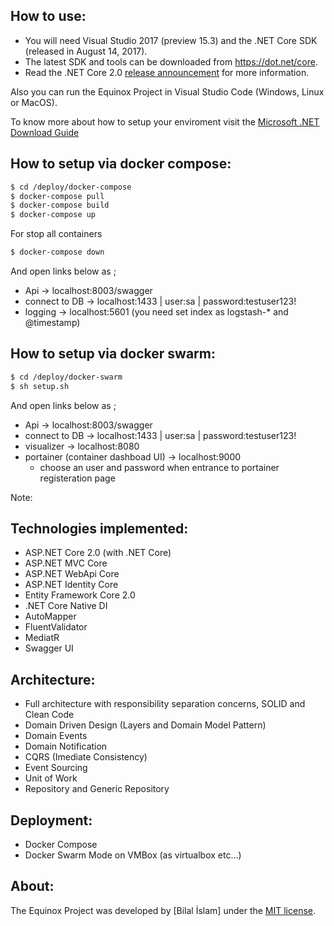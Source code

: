 ## How to use:
- You will need Visual Studio 2017 (preview 15.3) and the .NET Core SDK (released in August 14, 2017).
- The latest SDK and tools can be downloaded from https://dot.net/core. 
- Read the .NET Core 2.0 [release announcement](https://blogs.msdn.microsoft.com/dotnet/2017/08/14/announcing-net-core-2-0/) for more information.

Also you can run the Equinox Project in Visual Studio Code (Windows, Linux or MacOS).

To know more about how to setup your enviroment visit the [Microsoft .NET Download Guide](https://www.microsoft.com/net/download)

## How to setup via docker compose:

```sh
$ cd /deploy/docker-compose
$ docker-compose pull
$ docker-compose build
$ docker-compose up
```
For stop all containers
```sh
$ docker-compose down
```


And open links below as ;
- Api -> localhost:8003/swagger
- connect to DB -> localhost:1433 | user:sa | password:testuser123!
- logging -> localhost:5601 (you need set index as logstash-* and @timestamp)

## How to setup via docker swarm:

```sh
$ cd /deploy/docker-swarm
$ sh setup.sh
```
And open links below as ;
- Api -> localhost:8003/swagger
- connect to DB -> localhost:1433 | user:sa | password:testuser123!
- visualizer -> localhost:8080
- portainer (container dashboad UI) -> localhost:9000
    - choose an user and password when entrance to portainer registeration page

Note:

## Technologies implemented:

- ASP.NET Core 2.0 (with .NET Core)
 - ASP.NET MVC Core 
 - ASP.NET WebApi Core
 - ASP.NET Identity Core
- Entity Framework Core 2.0
- .NET Core Native DI
- AutoMapper
- FluentValidator
- MediatR
- Swagger UI

## Architecture:

- Full architecture with responsibility separation concerns, SOLID and Clean Code
- Domain Driven Design (Layers and Domain Model Pattern)
- Domain Events
- Domain Notification
- CQRS (Imediate Consistency)
- Event Sourcing
- Unit of Work
- Repository and Generic Repository

## Deployment:
- Docker Compose
- Docker Swarm Mode on VMBox (as virtualbox etc...)

## About:
The Equinox Project was developed by [Bilal İslam] under the [MIT license](LICENSE).
